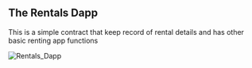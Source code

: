 ## The Rentals Dapp

This is a simple contract that keep record of rental details and has other basic renting app functions

![Rentals_Dapp](https://user-images.githubusercontent.com/69092079/192166795-f06be0e2-eaae-402d-8be8-8a5da3385b6d.jpg)
